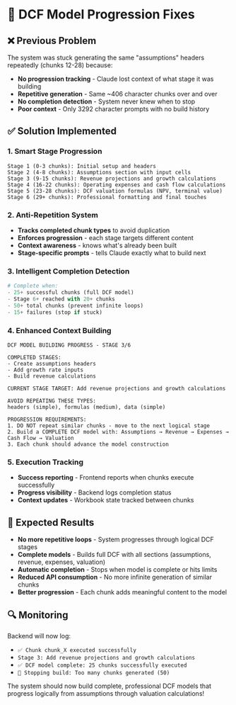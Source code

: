 # 🎯 DCF Model Progression Fixes

## ❌ Previous Problem
The system was stuck generating the same "assumptions" headers repeatedly (chunks 12-28) because:
- **No progression tracking** - Claude lost context of what stage it was building
- **Repetitive generation** - Same ~406 character chunks over and over
- **No completion detection** - System never knew when to stop
- **Poor context** - Only 3292 character prompts with no build history

## ✅ Solution Implemented

### 1. **Smart Stage Progression**
```
Stage 1 (0-3 chunks): Initial setup and headers
Stage 2 (4-8 chunks): Assumptions section with input cells  
Stage 3 (9-15 chunks): Revenue projections and growth calculations
Stage 4 (16-22 chunks): Operating expenses and cash flow calculations
Stage 5 (23-28 chunks): DCF valuation formulas (NPV, terminal value)
Stage 6 (29+ chunks): Professional formatting and final touches
```

### 2. **Anti-Repetition System**
- **Tracks completed chunk types** to avoid duplication
- **Enforces progression** - each stage targets different content
- **Context awareness** - knows what's already been built
- **Stage-specific prompts** - tells Claude exactly what to build next

### 3. **Intelligent Completion Detection**
```python
# Complete when:
- 25+ successful chunks (full DCF model)
- Stage 6+ reached with 20+ chunks  
- 50+ total chunks (prevent infinite loops)
- 15+ failures (stop if stuck)
```

### 4. **Enhanced Context Building**
```
DCF MODEL BUILDING PROGRESS - STAGE 3/6

COMPLETED STAGES:
- Create assumptions headers
- Add growth rate inputs
- Build revenue calculations

CURRENT STAGE TARGET: Add revenue projections and growth calculations

AVOID REPEATING THESE TYPES:
headers (simple), formulas (medium), data (simple)

PROGRESSION REQUIREMENTS:
1. DO NOT repeat similar chunks - move to the next logical stage
2. Build a COMPLETE DCF model with: Assumptions → Revenue → Expenses → Cash Flow → Valuation
3. Each chunk should advance the model construction
```

### 5. **Execution Tracking**
- **Success reporting** - Frontend reports when chunks execute successfully
- **Progress visibility** - Backend logs completion status
- **Context updates** - Workbook state tracked between chunks

## 🎯 Expected Results
- **No more repetitive loops** - System progresses through logical DCF stages
- **Complete models** - Builds full DCF with all sections (assumptions, revenue, expenses, valuation)
- **Automatic completion** - Stops when model is complete or hits limits
- **Reduced API consumption** - No more infinite generation of similar chunks
- **Better progression** - Each chunk adds meaningful content to the model

## 🔍 Monitoring
Backend will now log:
- `✅ Chunk chunk_X executed successfully`
- `Stage 3: Add revenue projections and growth calculations`
- `✅ DCF model complete: 25 chunks successfully executed`
- `🛑 Stopping build: Too many chunks generated (50)`

The system should now build complete, professional DCF models that progress logically from assumptions through valuation calculations!